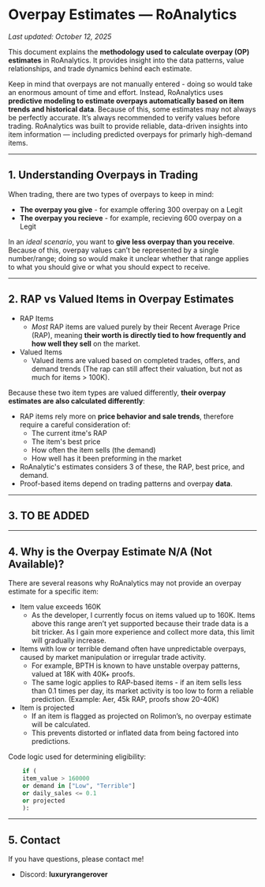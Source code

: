 # Overpay Estimates — RoAnalytics

_Last updated: October 12, 2025_

This document explains the **methodology used to calculate overpay (OP) estimates** in RoAnalytics. 
It provides insight into the data patterns, value relationships, and trade dynamics behind each estimate.

Keep in mind that overpays are not manually entered - doing so would take an enormous amount of time and effort. 
Instead, RoAnalytics uses **predictive modeling to estimate overpays automatically based on item trends and historical data**. 
Because of this, some estimates may not always be perfectly accurate. It’s always recommended to verify values before trading.
RoAnalytics was built to provide reliable, data-driven insights into item information — including predicted overpays for primarly high-demand items.

---

## 1. Understanding Overpays in Trading
When trading, there are two types of overpays to keep in mind: 
- **The overpay you give** - for example offering 300 overpay on a Legit
- **The overpay you recieve** - for example, recieving 600 overpay on a Legit

In an *ideal scenario*, you want to **give less overpay than you receive**. 
Because of this, overpay values can’t be represented by a single number/range; doing so would make it unclear whether that range applies to what you should give or what you should expect to receive.

---

## 2. RAP vs Valued Items in Overpay Estimates
- RAP Items
  - *Most* RAP items are valued purely by their Recent Average Price (RAP), meaning **their worth is directly tied to how frequently and how well they sell** on the market.
- Valued Items
  - Valued items are valued based on completed trades, offers, and demand trends (The rap can still affect their valuation, but not as much for items > 100K).

Because these two item types are valued differently, **their overpay estimates are also calculated differently**:
- RAP items rely more on **price behavior and sale trends**, therefore require a careful consideration of:
  - The current itme's RAP
  - The item's best price
  - How often the item sells (the demand)
  - How well has it been preforming in the market
- RoAnalytic's estimates considers 3 of these, the RAP, best price, and demand.
- Proof-based items depend on trading patterns and overpay **data**.

---

## 3. TO BE ADDED


---

## 4. Why is the Overpay Estimate N/A (Not Available)?
There are several reasons why RoAnalytics may not provide an overpay estimate for a specific item:
- Item value exceeds 160K
  - As the developer, I currently focus on items valued up to 160K. Items above this range aren’t yet supported because their trade data is a bit tricker. As I gain more experience and collect more data, this limit will gradually increase.
- Items with low or terrible demand often have unpredictable overpays, caused by market manipulation or irregular trade activity.
  - For example, BPTH is known to have unstable overpay patterns, valued at 18K with 40K+ proofs.
  - The same logic applies to RAP-based items - if an item sells less than 0.1 times per day, its market activity is too low to form a reliable prediction. (Example: Aer, 45k RAP, proofs show 20-40K)
- Item is projected
  - If an item is flagged as projected on Rolimon’s, no overpay estimate will be calculated.
  - This prevents distorted or inflated data from being factored into predictions.

Code logic used for determining eligibility:
```python
    if (
    item_value > 160000 
    or demand in ["Low", "Terrible"] 
    or daily_sales <= 0.1
    or projected
    ):
```

---

## 5. Contact
If you have questions, please contact me!  
- Discord: **luxuryrangerover**
